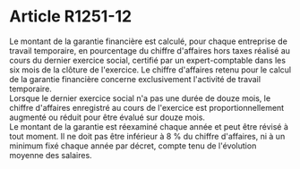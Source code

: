 # Article R1251-12

  
Le montant de la garantie financière est calculé, pour chaque entreprise de travail temporaire, en pourcentage du chiffre d'affaires hors taxes réalisé au cours du dernier exercice social, certifié par un expert-comptable dans les six mois de la clôture de l'exercice. Le chiffre d'affaires retenu pour le calcul de la garantie financière concerne exclusivement l'activité de travail temporaire.   
Lorsque le dernier exercice social n'a pas une durée de douze mois, le chiffre d'affaires enregistré au cours de l'exercice est proportionnellement augmenté ou réduit pour être évalué sur douze mois.   
Le montant de la garantie est réexaminé chaque année et peut être révisé à tout moment. Il ne doit pas être inférieur à 8 % du chiffre d'affaires, ni à un minimum fixé chaque année par décret, compte tenu de l'évolution moyenne des salaires.